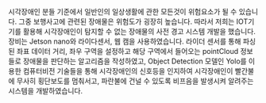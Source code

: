 시각장애인 분들 기준에서 일반인의 일상생활에 관한 모든것이 위험요소가 될 수 있습니다.  그중 보행사고에 관련된 장애물은 위험도가 굉장히 높습니다. 따라서 저희는 IOT기기를 활용해 시각장애인이 탐지할 수 없는 장애물의 사전 경고 시스템 개발을 했습니다. 장비는 Jetson nano와 라이다센서, 웹 캠을 사용하였습니다. 
라이더 센서를 통해 파싱된 좌표 데이터 거리, 좌우 구역을 설정하고 해당 구역에서 들어오는 pointCloud 정보들로 장애물을 판단하는 알고리즘을 작성하였고,
Object Detection 모델인 Yolo를 이용한 컴퓨터비전 기술들을 통해 시각장애인의 신호등을 인지하여 시각장애인이 빨간불에 무사히 횡단보도를 멈춰서고, 파란불에 건널 수 있도록 비프음을 발생시켜 알려주는 시스템을 개발하였습니다.
